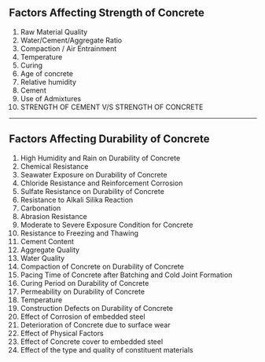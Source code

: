 ## Factors Affecting Strength of Concrete

1. Raw Material Quality 
2. Water/Cement/Aggregate Ratio
3. Compaction / Air Entrainment
4. Temperature
5. Curing
6. Age of concrete
7. Relative humidity
8. Cement
9. Use of Admixtures
10. STRENGTH OF CEMENT V/S STRENGTH OF CONCRETE

---

## Factors Affecting Durability of Concrete

1. High Humidity and Rain on Durability of Concrete
2. Chemical Resistance
3. Seawater Exposure on Durability of Concrete
4. Chloride Resistance and Reinforcement Corrosion
5. Sulfate Resistance on Durability of Concrete
6. Resistance to Alkali Silika Reaction
7. Carbonation
8. Abrasion Resistance
9. Moderate to Severe Exposure Condition for Concrete
10. Resistance to Freezing and Thawing
11. Cement Content
12. Aggregate Quality
13. Water Quality
14. Compaction of Concrete on Durability of Concrete
15. Pacing Time of Concrete after Batching and Cold Joint Formation
16. Curing Period on Durability of Concrete
17. Permeability on Durability of Concrete
18. Temperature
19. Construction Defects on Durability of Concrete
20. Effect of Corrosion of embedded steel
21. Deterioration of Concrete due to surface wear
22. Effect of Physical Factors
23. Effect of Concrete cover to embedded steel
24. Effect of the type and quality of constituent materials